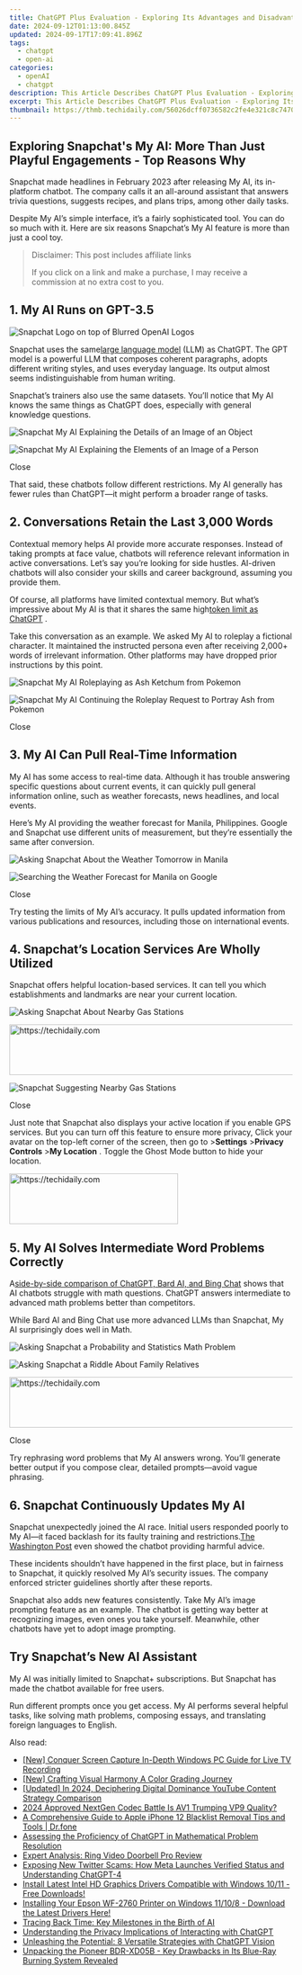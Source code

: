 ```yaml
---
title: ChatGPT Plus Evaluation - Exploring Its Advantages and Disadvantages
date: 2024-09-12T01:13:00.845Z
updated: 2024-09-17T17:09:41.896Z
tags:
  - chatgpt
  - open-ai
categories:
  - openAI
  - chatgpt
description: This Article Describes ChatGPT Plus Evaluation - Exploring Its Advantages and Disadvantages
excerpt: This Article Describes ChatGPT Plus Evaluation - Exploring Its Advantages and Disadvantages
thumbnail: https://thmb.techidaily.com/56026dcff0736582c2fe4e321c8c74705a564d75fd36c3fc8b04cf6e73d4d3c9.jpg
---
```


## Exploring Snapchat's My AI: More Than Just Playful Engagements - Top Reasons Why

 Snapchat made headlines in February 2023 after releasing My AI, its in-platform chatbot. The company calls it an all-around assistant that answers trivia questions, suggests recipes, and plans trips, among other daily tasks.

 Despite My AI’s simple interface, it’s a fairly sophisticated tool. You can do so much with it. Here are six reasons Snapchat’s My AI feature is more than just a cool toy.

>  Disclaimer: This post includes affiliate links
>
>  If you click on a link and make a purchase, I may receive a commission at no extra cost to you.
>

## 1\. My AI Runs on GPT-3.5

![Snapchat Logo on top of Blurred OpenAI Logos](https://static1.makeuseofimages.com/wordpress/wp-content/uploads/2023/05/snapchat-and-openai-logo.jpg)

 Snapchat uses the same[large language model](https://www.makeuseof.com/what-are-large-langauge-models-how-do-they-work/) (LLM) as ChatGPT. The GPT model is a powerful LLM that composes coherent paragraphs, adopts different writing styles, and uses everyday language. Its output almost seems indistinguishable from human writing.

 Snapchat’s trainers also use the same datasets. You’ll notice that My AI knows the same things as ChatGPT does, especially with general knowledge questions.

![Snapchat My AI Explaining the Details of an Image of an Object](https://static1.makeuseofimages.com/wordpress/wp-content/uploads/2023/05/snapchat-my-ai-recognizing-image-of-object.jpg)

![Snapchat My AI Explaining the Elements of an Image of a Person](https://static1.makeuseofimages.com/wordpress/wp-content/uploads/2023/05/my-ai-recognizing-image-of-person.jpg)

Close

 That said, these chatbots follow different restrictions. My AI generally has fewer rules than ChatGPT—it might perform a broader range of tasks.

## 2\. Conversations Retain the Last 3,000 Words

 Contextual memory helps AI provide more accurate responses. Instead of taking prompts at face value, chatbots will reference relevant information in active conversations. Let’s say you’re looking for side hustles. AI-driven chatbots will also consider your skills and career background, assuming you provide them.

 Of course, all platforms have limited contextual memory. But what’s impressive about My AI is that it shares the same high[token limit as ChatGPT](https://www.makeuseof.com/what-is-chatgpt-token-limit-can-you-exceed-it/) .

 Take this conversation as an example. We asked My AI to roleplay a fictional character. It maintained the instructed persona even after receiving 2,000+ words of irrelevant information. Other platforms may have dropped prior instructions by this point.

![Snapchat My AI Roleplaying as Ash Ketchum from Pokemon](https://static1.makeuseofimages.com/wordpress/wp-content/uploads/2023/05/snapchat-my-ai-roleplay-request.jpg)

![Snapchat My AI Continuing the Roleplay Request to Portray Ash from Pokemon](https://static1.makeuseofimages.com/wordpress/wp-content/uploads/2023/05/snapchat-my-ai-continuing-roleplay-request.jpg)

Close

## 3\. My AI Can Pull Real-Time Information

 My AI has some access to real-time data. Although it has trouble answering specific questions about current events, it can quickly pull general information online, such as weather forecasts, news headlines, and local events.

 Here’s My AI providing the weather forecast for Manila, Philippines. Google and Snapchat use different units of measurement, but they’re essentially the same after conversion.

![Asking Snapchat About the Weather Tomorrow in Manila](https://static1.makeuseofimages.com/wordpress/wp-content/uploads/2023/05/manila-weather-forecast-snapchat.jpg)

![Searching the Weather Forecast for Manila on Google](https://static1.makeuseofimages.com/wordpress/wp-content/uploads/2023/05/manila-weather-forecast-google.jpg)

Close

 Try testing the limits of My AI’s accuracy. It pulls updated information from various publications and resources, including those on international events.

## 4\. Snapchat’s Location Services Are Wholly Utilized

 Snapchat offers helpful location-based services. It can tell you which establishments and landmarks are near your current location.

![Asking Snapchat About Nearby Gas Stations](https://static1.makeuseofimages.com/wordpress/wp-content/uploads/2023/05/snapchat-location-test.jpg)

<!-- affiliate ads begin -->
<a href="https://unicoeye.pxf.io/c/5597632/2148772/18498" target="_top" id="2148772">
  <img src="//a.impactradius-go.com/display-ad/18498-2148772" border="0" alt="https://techidaily.com" width="728" height="90"/>
</a>
<img height="0" width="0" src="https://unicoeye.pxf.io/i/5597632/2148772/18498" style="position:absolute;visibility:hidden;" border="0" />
<!-- affiliate ads end -->

![Snapchat Suggesting Nearby Gas Stations](https://static1.makeuseofimages.com/wordpress/wp-content/uploads/2023/05/snapchat-location-suggestions.jpg)

Close

 Just note that Snapchat also displays your active location if you enable GPS services. But you can turn off this feature to ensure more privacy, Click your avatar on the top-left corner of the screen, then go to >**Settings** \>**Privacy Controls** \>**My Location** . Toggle the Ghost Mode button to hide your location.

<!-- affiliate ads begin -->
<a href="https://aligracehair.sjv.io/c/5597632/1925468/19272" target="_top" id="1925468">
  <img src="//a.impactradius-go.com/display-ad/19272-1925468" border="0" alt="https://techidaily.com" width="300" height="90"/>
</a>
<img height="0" width="0" src="https://aligracehair.sjv.io/i/5597632/1925468/19272" style="position:absolute;visibility:hidden;" border="0" />
<!-- affiliate ads end -->

## 5\. My AI Solves Intermediate Word Problems Correctly

 A[side-by-side comparison of ChatGPT, Bard AI, and Bing Chat](https://www.makeuseof.com/chatgpt-vs-bing-ai-vs-google-bard/) shows that AI chatbots struggle with math questions. ChatGPT answers intermediate to advanced math problems better than competitors.

 While Bard AI and Bing Chat use more advanced LLMs than Snapchat, My AI surprisingly does well in Math.

![Asking Snapchat a Probability and Statistics Math Problem](https://static1.makeuseofimages.com/wordpress/wp-content/uploads/2023/05/snapchat-word-problem-probability.jpg)

![Asking Snapchat a Riddle About Family Relatives](https://static1.makeuseofimages.com/wordpress/wp-content/uploads/2023/05/snapchat-riddle-family-relatives.jpg)

<!-- affiliate ads begin -->
<a href="https://unicoeye.pxf.io/c/5597632/2134241/18498" target="_top" id="2134241">
  <img src="//a.impactradius-go.com/display-ad/18498-2134241" border="0" alt="https://techidaily.com" width="728" height="90"/>
</a>
<img height="0" width="0" src="https://unicoeye.pxf.io/i/5597632/2134241/18498" style="position:absolute;visibility:hidden;" border="0" />
<!-- affiliate ads end -->

Close

 Try rephrasing word problems that My AI answers wrong. You’ll generate better output if you compose clear, detailed prompts—avoid vague phrasing.

## 6\. Snapchat Continuously Updates My AI

 Snapchat unexpectedly joined the AI race. Initial users responded poorly to My AI—it faced backlash for its faulty training and restrictions.[The Washington Post](https://www.washingtonpost.com/technology/2023/03/14/snapchat-myai/) even showed the chatbot providing harmful advice.

 These incidents shouldn’t have happened in the first place, but in fairness to Snapchat, it quickly resolved My AI’s security issues. The company enforced stricter guidelines shortly after these reports.

 Snapchat also adds new features consistently. Take My AI’s image prompting feature as an example. The chatbot is getting way better at recognizing images, even ones you take yourself. Meanwhile, other chatbots have yet to adopt image prompting.

## Try Snapchat’s New AI Assistant

 My AI was initially limited to Snapchat+ subscriptions. But Snapchat has made the chatbot available for free users.

 Run different prompts once you get access. My AI performs several helpful tasks, like solving math problems, composing essays, and translating foreign languages to English.

<ins class="adsbygoogle"
     style="display:block"
     data-ad-format="autorelaxed"
     data-ad-client="ca-pub-7571918770474297"
     data-ad-slot="1223367746"></ins>

<ins class="adsbygoogle"
     style="display:block"
     data-ad-client="ca-pub-7571918770474297"
     data-ad-slot="8358498916"
     data-ad-format="auto"
     data-full-width-responsive="true"></ins>

<span class="atpl-alsoreadstyle">Also read:</span>
<div><ul>
<li><a href="https://desktop-recording.techidaily.com/new-conquer-screen-capture-in-depth-windows-pc-guide-for-live-tv-recording/"><u>[New] Conquer Screen Capture In-Depth Windows PC Guide for Live TV Recording</u></a></li>
<li><a href="https://fox-friendly.techidaily.com/new-crafting-visual-harmony-a-color-grading-journey/"><u>[New] Crafting Visual Harmony A Color Grading Journey</u></a></li>
<li><a href="https://facebook-video-share.techidaily.com/updated-in-2024-deciphering-digital-dominance-youtube-content-strategy-comparison/"><u>[Updated] In 2024, Deciphering Digital Dominance YouTube Content Strategy Comparison</u></a></li>
<li><a href="https://fox-hovers.techidaily.com/2024-approved-nextgen-codec-battle-is-av1-trumping-vp9-quality/"><u>2024 Approved NextGen Codec Battle Is AV1 Trumping VP9 Quality?</u></a></li>
<li><a href="https://iphone-unlock.techidaily.com/a-comprehensive-guide-to-apple-iphone-12-blacklist-removal-tips-and-tools-drfone-by-drfone-ios/"><u>A Comprehensive Guide to Apple iPhone 12 Blacklist Removal Tips and Tools | Dr.fone</u></a></li>
<li><a href="https://tech-hub.techidaily.com/assessing-the-proficiency-of-chatgpt-in-mathematical-problem-resolution/"><u>Assessing the Proficiency of ChatGPT in Mathematical Problem Resolution</u></a></li>
<li><a href="https://extra-tips.techidaily.com/expert-analysis-ring-video-doorbell-pro-review/"><u>Expert Analysis: Ring Video Doorbell Pro Review</u></a></li>
<li><a href="https://tech-hub.techidaily.com/exposing-new-twitter-scams-how-meta-launches-verified-status-and-understanding-chatgpt-4/"><u>Exposing New Twitter Scams: How Meta Launches Verified Status and Understanding ChatGPT-4</u></a></li>
<li><a href="https://win-dash.techidaily.com/1722977561228-install-latest-intel-hd-graphics-drivers-compatible-with-windows-1011-free-downloads/"><u>Install Latest Intel HD Graphics Drivers Compatible with Windows 10/11 - Free Downloads!</u></a></li>
<li><a href="https://win-dash.techidaily.com/installing-your-epson-wf-2760-printer-on-windows-11108-download-the-latest-drivers-here/"><u>Installing Your Epson WF-2760 Printer on Windows 11/10/8 - Download the Latest Drivers Here!</u></a></li>
<li><a href="https://tech-hub.techidaily.com/tracing-back-time-key-milestones-in-the-birth-of-ai/"><u>Tracing Back Time: Key Milestones in the Birth of AI</u></a></li>
<li><a href="https://tech-hub.techidaily.com/understanding-the-privacy-implications-of-interacting-with-chatgpt/"><u>Understanding the Privacy Implications of Interacting with ChatGPT</u></a></li>
<li><a href="https://tech-hub.techidaily.com/unleashing-the-potential-8-versatile-strategies-with-chatgpt-vision/"><u>Unleashing the Potential: 8 Versatile Strategies with ChatGPT Vision</u></a></li>
<li><a href="https://tech-hub.techidaily.com/unpacking-the-pioneer-bdr-xd05b-key-drawbacks-in-its-blue-ray-burning-system-revealed/"><u>Unpacking the Pioneer BDR-XD05B - Key Drawbacks in Its Blue-Ray Burning System Revealed</u></a></li>
</ul></div>


